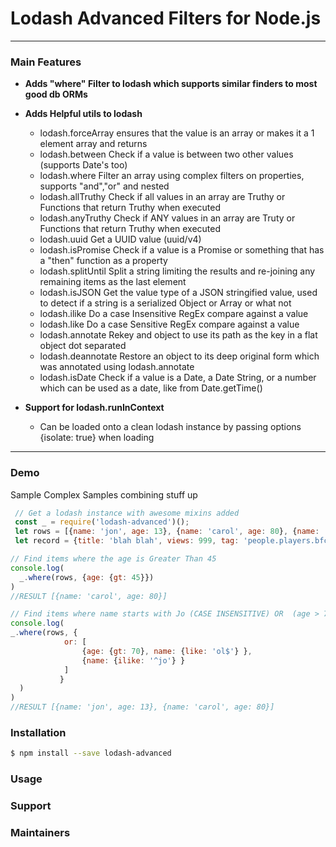 # Lodash Advanced Filters for Node.js

---
### Main Features

- **Adds "where" Filter to lodash which supports similar finders to most good db ORMs**
- **Adds Helpful utils to lodash**
  - lodash.forceArray ensures that the value is an array or makes it a 1 element array and returns
  - lodash.between Check if a value is between two other values (supports Date's too)
  - lodash.where Filter an array using complex filters on properties, supports "and","or" and nested
  - lodash.allTruthy Check if all values in an array are Truthy or Functions that return Truthy when executed
  - lodash.anyTruthy Check if ANY values in an array are Truty or Functions that return Truthy when executed
  - lodash.uuid Get a UUID value (uuid/v4)
  - lodash.isPromise Check if a value is a Promise or something that has a "then" function as a property
  - lodash.splitUntil Split a string limiting the results and re-joining any remaining items as the last element
  - lodash.isJSON Get the value type of a JSON stringified value, used to detect if a string is a serialized Object or Array or what not
  - lodash.ilike Do a case Insensitive RegEx compare against a value
  - lodash.like Do a case Sensitive RegEx compare against a value
  - lodash.annotate Rekey and object to use its path as the key in a flat object dot separated
  - lodash.deannotate Restore an object to its deep original form which was annotated using lodash.annotate
  - lodash.isDate Check if a value is a Date, a Date String, or a number which can be used as a date, like from Date.getTime()

- **Support for lodash.runInContext**
  - Can be loaded onto a clean lodash instance by passing options {isolate: true} when loading

---

### Demo

Sample Complex Samples combining stuff up

``` javascript
 // Get a lodash instance with awesome mixins added
 const _ = require('lodash-advanced')();
 let rows = [{name: 'jon', age: 13}, {name: 'carol', age: 80}, {name: 'men', age: 15}];
 let record = {title: 'blah blah', views: 999, tag: 'people.players.bfc_456.vld'};

// Find items where the age is Greater Than 45
console.log(
  _.where(rows, {age: {gt: 45}})
)
//RESULT [{name: 'carol', age: 80}]

// Find items where name starts with Jo (CASE INSENSITIVE) OR  (age > 70 and name ends with 'ol' CASE SENSITIVE)
console.log(
_.where(rows, {
            or: [
                {age: {gt: 70}, name: {like: 'ol$'} },
                {name: {ilike: '^jo'} }
            ]
           }
  )
)
//RESULT [{name: 'jon', age: 13}, {name: 'carol', age: 80}]

```

### Installation

``` bash
$ npm install --save lodash-advanced
```

### Usage


### Support


### Maintainers
